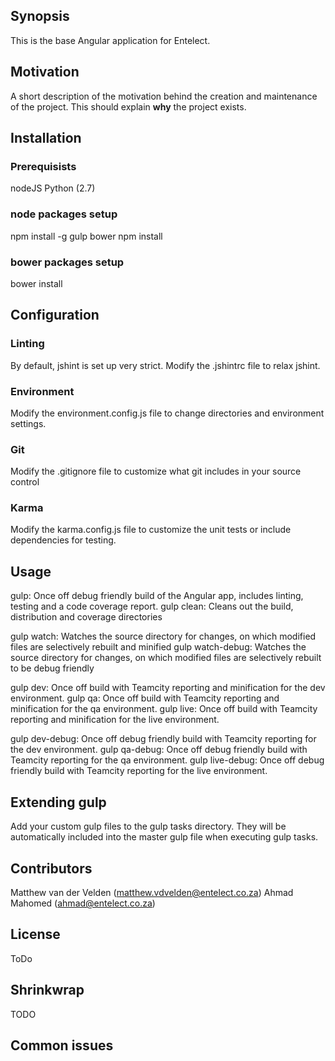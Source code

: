 ## Synopsis

This is the base Angular application for Entelect.

## Motivation

A short description of the motivation behind the creation and maintenance of the project. This should explain **why** the project exists.



## Installation

### Prerequisists
nodeJS
Python (2.7)



### node packages setup
npm install -g gulp bower
npm install

### bower packages setup
bower install

## Configuration

### Linting

By default, jshint is set up very strict. Modify the .jshintrc file to relax jshint.

### Environment

Modify the environment.config.js file to change directories and environment settings.

### Git

Modify the .gitignore file to customize what git includes in your source control

### Karma

Modify the karma.config.js file to customize the unit tests or include dependencies for testing.

## Usage

gulp: Once off debug friendly build of the Angular app, includes linting, testing and a code coverage report.
gulp clean: Cleans out the build, distribution and coverage directories

gulp watch: Watches the source directory for changes, on which modified files are selectively rebuilt and minified
gulp watch-debug: Watches the source directory for changes, on which modified files are selectively rebuilt to be debug friendly

gulp dev: Once off build with Teamcity reporting and minification for the dev environment.
gulp qa: Once off build with Teamcity reporting and minification for the qa environment.
gulp live: Once off build with Teamcity reporting and minification for the live environment.

gulp dev-debug: Once off debug friendly build with Teamcity reporting for the dev environment.
gulp qa-debug: Once off debug friendly build with Teamcity reporting for the qa environment.
gulp live-debug: Once off debug friendly build with Teamcity reporting for the live environment.

## Extending gulp

Add your custom gulp files to the gulp tasks directory. They will be automatically included into the master gulp file when executing gulp tasks.

## Contributors

Matthew van der Velden (matthew.vdvelden@entelect.co.za)
Ahmad Mahomed (ahmad@entelect.co.za)

## License

ToDo

## Shrinkwrap

TODO

## Common issues
